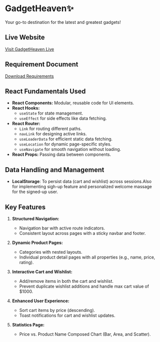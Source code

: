 # GadgetHeaven✨

Your go-to destination for the latest and greatest gadgets!

## Live Website

[Visit GadgetHeaven Live](https://gadget-heaven-himadree.netlify.app/)

## Requirement Document

[Download Requirements](https://github.com/ProgrammingHero1/B10-A8-gadget-heaven/blob/main/Batch-10_Assignment-08.pdf)

## React Fundamentals Used

- **React Components:** Modular, reusable code for UI elements.
- **React Hooks:**
  - `useState` for state management.
  - `useEffect` for side effects like data fetching.
- **React Router:**
  - `Link` for routing different paths.
  - `navLink` for designing active links.
  - `useLoaderData` for efficient static data fetching.
  - `useLocation` for dynamic page-specific styles.
  - `useNavigate` for smooth navigation without loading.
- **React Props:** Passing data between components.

## Data Handling and Management

- **LocalStorage**: To persist data (cart and wishlist) across sessions.Also for implementing sigh-up feature and personalized welcome massage for the signed-up user.

## Key Features

1. **Structured Navigation:**

   - Navigation bar with active route indicators.
   - Consistent layout across pages with a sticky navbar and footer.

2. **Dynamic Product Pages:**

   - Categories with nested layouts.
   - Individual product detail pages with all properties (e.g., name, price, rating).

3. **Interactive Cart and Wishlist:**

   - Add/remove items in both the cart and wishlist.
   - Prevent duplicate wishlist additions and handle max cart value of $1000.

4. **Enhanced User Experience:**

   - Sort cart items by price (descending).
   - Toast notifications for cart and wishlist updates.

5. **Statistics Page:**
   - Price vs. Product Name Composed Chart (Bar, Area, and Scatter).
